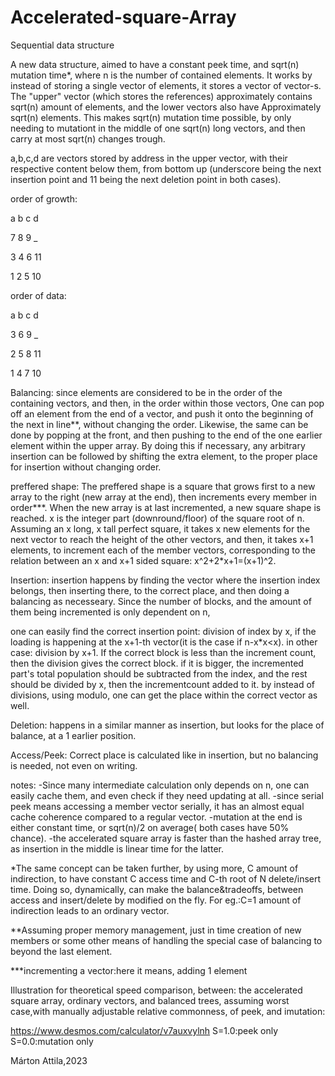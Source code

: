 # Accelerated-square-Array
Sequential data structure

A new data structure, aimed to have a constant peek time, and sqrt(n) mutation time*, where n is the number of contained elements.
It works by instead of storing a single vector of elements, it stores a vector of vector-s.
The "upper" vector (which stores the references) approximately contains sqrt(n) amount of elements, and the lower vectors also have
Approximately sqrt(n) elements. This makes sqrt(n) mutation time possible, by only needing to mutationt in the middle
of one sqrt(n) long vectors, and then carry at most sqrt(n) changes trough.

a,b,c,d are vectors stored by address in the upper vector, with their respective content below them, from bottom up (underscore being the next insertion point and 11 being the next deletion point in both cases).

order of growth:

a b c d

7 8 9 _

3 4 6 11

1 2 5 10 

order of data:

a b c d

3 6 9 _

2 5 8 11

1 4 7 10

Balancing:
since elements are considered to be in the order of the containing vectors, and then, in the order within those vectors,
One can pop off an element from the end of a vector, and push it onto the beginning of the next in line**, without changing the order.
Likewise, the same can be done by popping at the front, and then pushing to the end of the one earlier element within the upper array.
By doing this if necessary, any arbitrary insertion can be followed by shifting the extra element, to the proper place for insertion
without changing order.

preffered shape:
The preffered shape is a square that grows first to a new array to the right (new array at the end), then increments every member in order***. When the new array is at last incremented, a new square shape is reached. 
x is the integer part (downround/floor) of the square root of n.
Assuming an x long, x tall perfect square, it takes x new elements for the next vector to reach the height of the other vectors, and then, 
it takes x+1 elements, to increment each of the member vectors, corresponding to the relation between an x and x+1 sided square:
x^2+2*x+1=(x+1)^2.

Insertion:
insertion happens by finding the vector where the insertion index belongs, then inserting there, to the correct place, 
and then doing a balancing as necesseary.
Since the number of blocks, and the amount of them being incremented is only dependent on n, 

  one can easily find the correct insertion point:
  division of index by x, if the loading is happening at the x+1-th vector(it is the case if n-x*x<x).
  in other case: division by x+1. If the correct block is less than the increment count, then the division gives the correct block.
  if it is bigger, the incremented part's total population should be subtracted from the index,
  and the rest should be divided by x, then the incrementcount added to it.
  by instead of divisions, using modulo, one can get the place within the correct vector as well.

Deletion:
happens in a similar manner as insertion, but looks for the place of balance, at a 1 earlier position.

Access/Peek:
Correct place is calculated like in insertion, but no balancing is needed, not even on writing.

notes:
  -Since many intermediate calculation only depends on n, 
  one can easily cache them, and even check if they need updating at all.
  -since serial peek means accessing a member vector serially, it has an almost equal cache coherence compared to a regular vector.
  -mutation at the end is either constant time, or sqrt(n)/2 on average( both cases have 50% chance).
  -the accelerated square array is faster than the hashed array tree, as insertion in the middle is linear time for the latter.
  
*The same concept can be taken further, by using more, C amount of indirection, 
to have constant C access time and C-th root of N delete/insert time.
  Doing so, dynamically, can make the balance&tradeoffs, between access and insert/delete by modified on the fly.
  For eg.:C=1 amount of indirection leads to an ordinary vector.

**Assuming proper memory management, just in time creation of new members or some other means of handling the special case of balancing
to beyond the last element.

***incrementing a vector:here it means, adding 1 element



Illustration for theoretical speed comparison, between: the accelerated square array, ordinary vectors, and balanced trees, assuming worst case,with manually adjustable relative commonness, of peek, and imutation:

https://www.desmos.com/calculator/v7auxvylnh
S=1.0:peek only
S=0.0:mutation only

Márton Attila,2023
